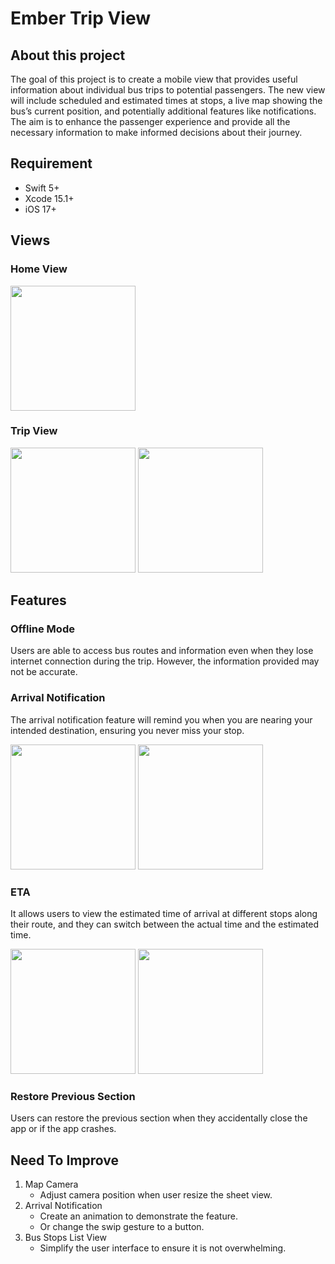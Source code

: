 # Ember Trip View

## About this project
The goal of this project is to create a mobile view that provides useful information about individual bus trips to potential passengers. The new view will include scheduled and estimated times at stops, a live map showing the bus’s current position, and potentially additional features like notifications. The aim is to enhance the passenger experience and provide all the necessary information to make informed decisions about their journey.

## Requirement 
- Swift 5+
- Xcode 15.1+
- iOS 17+

## Views

### Home View

<p>
  <img src="https://github.com/ElvisWong213/EmberTrip/assets/40566101/0490c0f4-4892-475b-be2c-c790e75f55c0" width="200"/>
</p>


### Trip View
<p>
  <img src="https://github.com/ElvisWong213/EmberTrip/assets/40566101/c151439b-5898-4786-a2f8-98ab62c61a43" width="200"/>
  <img src="https://github.com/ElvisWong213/EmberTrip/assets/40566101/263bbbbe-3f14-4a50-9b4e-e7cdaafd92dc" width="200"/>
</p>

## Features

### Offline Mode
Users are able to access bus routes and information even when they lose internet connection during the trip. However, the information provided may not be accurate.

[](https://github.com/ElvisWong213/EmberTrip/assets/40566101/69ff595f-53ed-4dfc-8fd2-b1fc0df9afa5)

### Arrival Notification
The arrival notification feature will remind you when you are nearing your intended destination, ensuring you never miss your stop.
<p>
  <img src="https://github.com/ElvisWong213/EmberTrip/assets/40566101/614fac16-18dc-48bd-9b14-6c2982c46297" width="200"/>
  <img src="https://github.com/ElvisWong213/EmberTrip/assets/40566101/7b68a7ec-9c54-424f-9711-1e4c1bf380ca" width="200"/>
</p>

### ETA
It allows users to view the estimated time of arrival at different stops along their route, and they can switch between the actual time and the estimated time.
<p>
  <img src="https://github.com/ElvisWong213/EmberTrip/assets/40566101/7484f0eb-5a94-4436-a18b-2eee211e8c80" width="200"/>
  <img src="https://github.com/ElvisWong213/EmberTrip/assets/40566101/a6af720c-089e-4fd3-bb97-e8bb301e0218" width="200"/>
</p>

### Restore Previous Section
Users can restore the previous section when they accidentally close the app or if the app crashes.

[](https://github.com/ElvisWong213/EmberTrip/assets/40566101/26032770-c41e-43b4-8cfc-5bf7002a9210)

## Need To Improve 
1. Map Camera
   - Adjust camera position when user resize the sheet view.
2. Arrival Notification
   - Create an animation to demonstrate the feature.
   - Or change the swip gesture to a button.
3. Bus Stops List View
   - Simplify the user interface to ensure it is not overwhelming.
